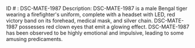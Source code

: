 ID # : DSC-MATE-1987
Description: DSC-MATE-1987 is a male Bengal tiger wearing a firefighter's uniform, complete with a headset with LED, red victory band on its forehead, medical mask, and silver chain. DSC-MATE-1987 possesses red clown eyes that emit a glowing effect. DSC-MATE-1987 has been observed to be highly emotional and impulsive, leading to some amusing predicaments.